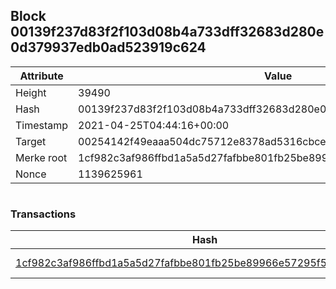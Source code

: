 ## Block 00139f237d83f2f103d08b4a733dff32683d280e0d379937edb0ad523919c624

Attribute | Value
--- | ---
Height | 39490
Hash | 00139f237d83f2f103d08b4a733dff32683d280e0d379937edb0ad523919c624
Timestamp | 2021-04-25T04:44:16+00:00
Target | 00254142f49eaaa504dc75712e8378ad5316cbcead634704b3734b6271167cc4
Merke root | 1cf982c3af986ffbd1a5a5d27fafbbe801fb25be89966e57295f5574662f0be3
Nonce | 1139625961

```

```

### Transactions

Hash | Amount
--- | ---
[1cf982c3af986ffbd1a5a5d27fafbbe801fb25be89966e57295f5574662f0be3](1cf982c3af986ffbd1a5a5d27fafbbe801fb25be89966e57295f5574662f0be3.md) | 10.00000000 SKEPTI 
